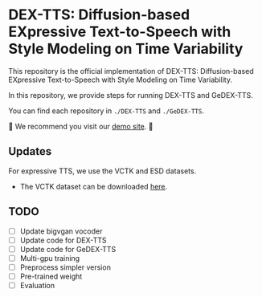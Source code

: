 # DEX-TTS: Diffusion-based EXpressive Text-to-Speech with Style Modeling on Time Variability

This repository is the official implementation of DEX-TTS: Diffusion-based EXpressive Text-to-Speech with Style Modeling on Time Variability. 

In this repository, we provide steps for running DEX-TTS and GeDEX-TTS. 

You can find each repository in ```./DEX-TTS``` and ```./GeDEX-TTS```.

🙏 We recommend you visit our [demo site](https://dextts.github.io/demo.github.io/). 🙏

## Updates

For expressive TTS, we use the VCTK and ESD datasets.

- The VCTK dataset can be downloaded [here](https://datashare.ed.ac.uk/handle/10283/2651).


## TODO
- [ ] Update bigvgan vocoder 
- [ ] Update code for DEX-TTS
- [ ] Update code for GeDEX-TTS
- [ ] Multi-gpu training
- [ ] Preprocess simpler version
- [ ] Pre-trained weight
- [ ] Evaluation
